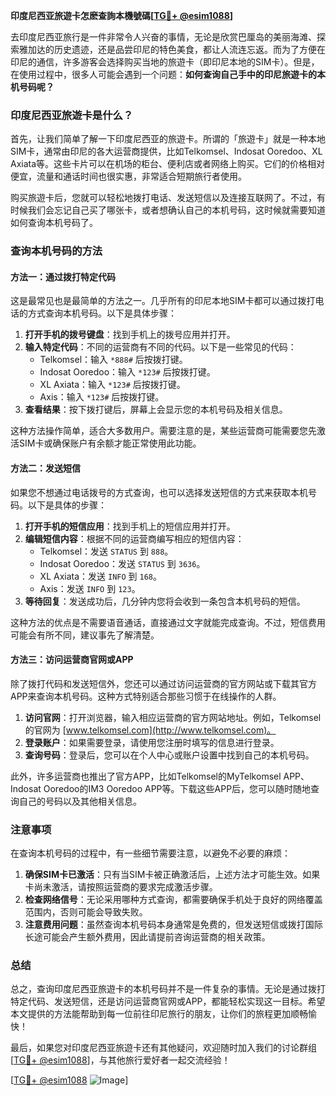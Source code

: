 **印度尼西亚旅遊卡怎麽查詢本機號碼[[TG💪+ @esim1088](https://t.me/s/esim1088)]**

去印度尼西亚旅行是一件非常令人兴奋的事情，无论是欣赏巴厘岛的美丽海滩、探索雅加达的历史遗迹，还是品尝印尼的特色美食，都让人流连忘返。而为了方便在印尼的通信，许多游客会选择购买当地的旅遊卡（即印尼本地的SIM卡）。但是，在使用过程中，很多人可能会遇到一个问题：**如何查询自己手中的印尼旅遊卡的本机号码呢？**

### 印度尼西亚旅遊卡是什么？

首先，让我们简单了解一下印度尼西亚的旅遊卡。所谓的「旅遊卡」就是一种本地SIM卡，通常由印尼的各大运营商提供，比如Telkomsel、Indosat Ooredoo、XL Axiata等。这些卡片可以在机场的柜台、便利店或者网络上购买。它们的价格相对便宜，流量和通话时间也很实惠，非常适合短期旅行者使用。

购买旅遊卡后，您就可以轻松地拨打电话、发送短信以及连接互联网了。不过，有时候我们会忘记自己买了哪张卡，或者想确认自己的本机号码，这时候就需要知道如何查询本机号码了。

### 查询本机号码的方法

#### 方法一：通过拨打特定代码
这是最常见也是最简单的方法之一。几乎所有的印尼本地SIM卡都可以通过拨打电话的方式查询本机号码。以下是具体步骤：

1. **打开手机的拨号键盘**：找到手机上的拨号应用并打开。
2. **输入特定代码**：不同的运营商有不同的代码。以下是一些常见的代码：
   - Telkomsel：输入 `*888#` 后按拨打键。
   - Indosat Ooredoo：输入 `*123#` 后按拨打键。
   - XL Axiata：输入 `*123#` 后按拨打键。
   - Axis：输入 `*123#` 后按拨打键。
3. **查看结果**：按下拨打键后，屏幕上会显示您的本机号码及相关信息。

这种方法操作简单，适合大多数用户。需要注意的是，某些运营商可能需要您先激活SIM卡或确保账户有余额才能正常使用此功能。

#### 方法二：发送短信
如果您不想通过电话拨号的方式查询，也可以选择发送短信的方式来获取本机号码。以下是具体的步骤：

1. **打开手机的短信应用**：找到手机上的短信应用并打开。
2. **编辑短信内容**：根据不同的运营商编写相应的短信内容：
   - Telkomsel：发送 `STATUS` 到 `888`。
   - Indosat Ooredoo：发送 `STATUS` 到 `3636`。
   - XL Axiata：发送 `INFO` 到 `168`。
   - Axis：发送 `INFO` 到 `123`。
3. **等待回复**：发送成功后，几分钟内您将会收到一条包含本机号码的短信。

这种方法的优点是不需要语音通话，直接通过文字就能完成查询。不过，短信费用可能会有所不同，建议事先了解清楚。

#### 方法三：访问运营商官网或APP
除了拨打代码和发送短信外，您还可以通过访问运营商的官方网站或下载其官方APP来查询本机号码。这种方式特别适合那些习惯于在线操作的人群。

1. **访问官网**：打开浏览器，输入相应运营商的官方网站地址。例如，Telkomsel的官网为 [www.telkomsel.com](http://www.telkomsel.com)。
2. **登录账户**：如果需要登录，请使用您注册时填写的信息进行登录。
3. **查询号码**：登录后，您可以在个人中心或账户设置中找到自己的本机号码。

此外，许多运营商也推出了官方APP，比如Telkomsel的MyTelkomsel APP、Indosat Ooredoo的IM3 Ooredoo APP等。下载这些APP后，您可以随时随地查询自己的号码以及其他相关信息。

### 注意事项

在查询本机号码的过程中，有一些细节需要注意，以避免不必要的麻烦：

1. **确保SIM卡已激活**：只有当SIM卡被正确激活后，上述方法才可能生效。如果卡尚未激活，请按照运营商的要求完成激活步骤。
2. **检查网络信号**：无论采用哪种方式查询，都需要确保手机处于良好的网络覆盖范围内，否则可能会导致失败。
3. **注意费用问题**：虽然查询本机号码本身通常是免费的，但发送短信或拨打国际长途可能会产生额外费用，因此请提前咨询运营商的相关政策。

### 总结

总之，查询印度尼西亚旅遊卡的本机号码并不是一件复杂的事情。无论是通过拨打特定代码、发送短信，还是访问运营商官网或APP，都能轻松实现这一目标。希望本文提供的方法能帮助到每一位前往印尼旅行的朋友，让你们的旅程更加顺畅愉快！

最后，如果您对印度尼西亚旅遊卡还有其他疑问，欢迎随时加入我们的讨论群组[[TG💪+ @esim1088](https://t.me/s/esim1088)]，与其他旅行爱好者一起交流经验！ 

[[TG💪+ @esim1088](https://t.me/s/esim1088) ![Image](https://i.postimg.cc/4NQfJmqS/Snipaste-2025-05-13-00-14-12.png)]